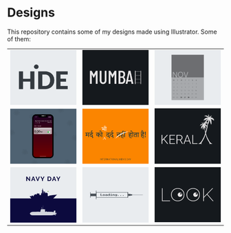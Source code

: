 # Designs
This repository contains some of my designs made using Illustrator.
Some of them:
<table>
    <tr>
      <td><img src="2020-11/png/23.11.2020.png"></td>
      <td><img src="2020-12/png/27.12.2020.png"></td>
      <td><img src="2020-11/png/26.11.2020.png"></td>
    </tr>
    <tr>
      <td><img src="2020-11/png/19.11.2020 - 2.png"></td>
      <td><img src="2020-11/png/19.11.2020.png"></td>
      <td><img src="2020-12/png/25.12.2020.png"></td>
    </tr>
    <tr>
      <td><img src="2020-12/png/04.12.2020.png"></td>
      <td><img src="2020-11/png/30.11.2020.png"></td>
      <td><img src="2021-01/png/16.01.2021.png"></td>
    </tr>
</table>
